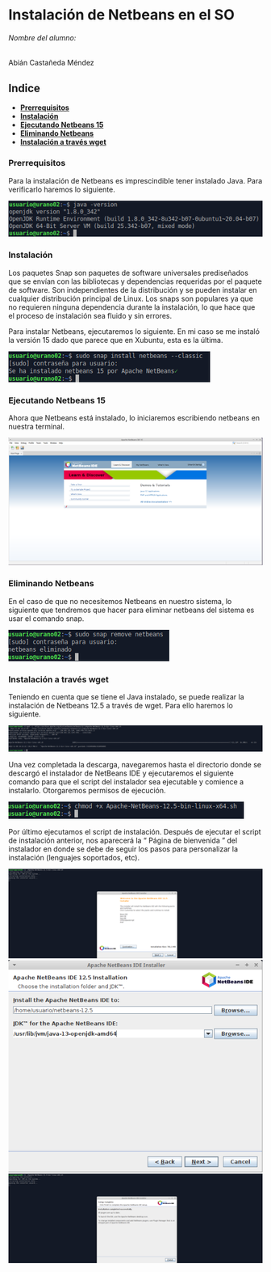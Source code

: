 # Instalación de Netbeans en el SO

###### Nombre del alumno:
Abián Castañeda Méndez

## Indice

- **[Prerrequisitos](#punto0)**
- **[Instalación](#punto1)**
- **[Ejecutando Netbeans 15](#punto2)**
- **[Eliminando Netbeans](#punto3)**
- **[Instalación a través wget](#punto4)**

### Prerrequisitos <a name="punto0"></a>

Para la instalación de Netbeans es imprescindible tener instalado Java. Para verificarlo haremos lo siguiente.

<img src="img\1.png">

### Instalación <a name="punto1"></a>

Los paquetes Snap son paquetes de software universales prediseñados que se envían con las bibliotecas y dependencias requeridas por el paquete de software. Son independientes de la distribución y se pueden instalar en cualquier distribución principal de Linux. Los snaps son populares ya que no requieren ninguna dependencia durante la instalación, lo que hace que el proceso de instalación sea fluido y sin errores.

Para instalar Netbeans, ejecutaremos lo siguiente. En mi caso se me instaló la versión 15 dado que parece que en Xubuntu, esta es la última.

<img src="img\2.png">

### Ejecutando Netbeans 15 <a name="punto2"></a>

Ahora que Netbeans está instalado, lo iniciaremos escribiendo netbeans en nuestra terminal.

<img src="img\3.png">

### Eliminando Netbeans <a name="punto3"></a>

En el caso de que no necesitemos Netbeans en nuestro sistema, lo siguiente que tendremos que hacer para eliminar netbeans del sistema es usar el comando snap.

<img src="img\4.png">

### Instalación a través wget <a name="punto4"></a>

Teniendo en cuenta que se tiene el Java instalado, se puede realizar la instalación de Netbeans 12.5 a través de wget. Para ello haremos lo siguiente.

<img src="img\5.png">

Una vez completada la descarga, navegaremos hasta el directorio donde se descargó el instalador de NetBeans IDE y ejecutaremos el siguiente comando para que el script del instalador sea ejecutable y comience a instalarlo. Otorgaremos permisos de ejecución.

<img src="img\6.png">

Por último ejecutamos el script de instalación. Después de ejecutar el script de instalación anterior, nos aparecerá la “ Página de bienvenida ” del instalador en donde se debe de seguir los pasos para personalizar la instalación (lenguajes soportados, etc).

<img src="img\7.png">

<img src="img\8.png">

<img src="img\9.png">
